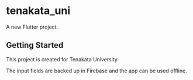# tenakata_uni

A new Flutter project.

## Getting Started
This project is created for Tenakata University.

The input fields are backed up in Firebase and the app can be used offline.
